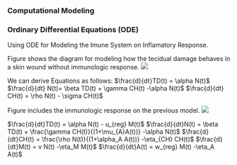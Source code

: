 ### Computational Modeling

### Ordinary Differential Equations (ODE)
Using ODE for Modeling the Imune System on Inflamatory Response. 

Figure shows the diagram for modeling how the tecidual damage behaves in a skin wound without immunologic response. 
![](tp1/modelo1.png)

We can derive Equations as follows: 
$\frac{d}{dt}TD(t) = \alpha N(t)$
$\frac{d}{dt} N(t)= \beta TD(t) + \gamma CH(t) -\alpha N(t)$
$\frac{d}{dt} CH(t) = \rho N(t) - \sigma CH(t)$

Figure includes the immunologic response on the previous model. 
![](tp1/modelo2.png)

$\frac{d}{dt}TD(t) = \alpha N(t) - u_{reg} M(t)$
$\frac{d}{dt}N(t) = \beta TD(t) + \frac{\gamma CH(t)}{(1+\mu_{A}A(t))} -\alpha N(t)$
$\frac{d}{dt}CH(t) = \frac{\rho N(t)}{(1+\alpha_A A(t))} -\eta_{CH} CH(t)$
$\frac{d}{dt}M(t) = v N(t) -\eta_M M(t)$
$\frac{d}{dt}A(t) = w_{reg} M(t) -\eta_A A(t)$

